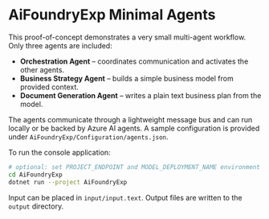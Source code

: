 # AiFoundryExp Minimal Agents

This proof-of-concept demonstrates a very small multi-agent workflow. Only three agents are included:

- **Orchestration Agent** – coordinates communication and activates the other agents.
- **Business Strategy Agent** – builds a simple business model from provided context.
- **Document Generation Agent** – writes a plain text business plan from the model.

The agents communicate through a lightweight message bus and can run locally or be backed by Azure AI agents. A sample configuration is provided under `AiFoundryExp/Configuration/agents.json`.

To run the console application:

```bash
# optional: set PROJECT_ENDPOINT and MODEL_DEPLOYMENT_NAME environment variables
cd AiFoundryExp
dotnet run --project AiFoundryExp
```

Input can be placed in `input/input.text`. Output files are written to the `output` directory.
